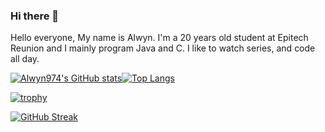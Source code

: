 ### Hi there 👋

Hello everyone, My name is Alwyn. I'm a 20 years old student at Epitech Reunion
and I mainly program Java and C. I like to watch series, and code all day.

[![Alwyn974's GitHub stats](https://github-readme-stats.vercel.app/api?username=alwyn974&show_icons=true&count_private=true&theme=dark)](https://github.com/anuraghazra/github-readme-stats)[![Top Langs](https://github-readme-stats.vercel.app/api/top-langs/?username=alwyn974&theme=dark)](https://github.com/anuraghazra/github-readme-stats)

[![trophy](https://github-profile-trophy.vercel.app/?username=alwyn974&theme=chalk)](https://github.com/ryo-ma/github-profile-trophy)

[![GitHub Streak](http://github-readme-streak-stats.herokuapp.com?user=alwyn974&theme=dark)](https://git.io/streak-stats)


<!--
**alwyn974/alwyn974** is a ✨ _special_ ✨ repository because its `README.md` (this file) appears on your GitHub profile.

Here are some ideas to get you started:

- 🔭 I’m currently working on ...
- 🌱 I’m currently learning ...
- 👯 I’m looking to collaborate on ...
- 🤔 I’m looking for help with ...
- 💬 Ask me about ...
- 📫 How to reach me: ...
- 😄 Pronouns: ...
- ⚡ Fun fact: ...
-->
